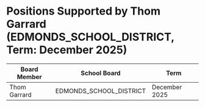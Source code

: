 # Positions Supported by Thom Garrard (EDMONDS_SCHOOL_DISTRICT, Term: December 2025)

| Board Member | School Board | Term |
|--------------|--------------|------|
| Thom Garrard | EDMONDS_SCHOOL_DISTRICT | December 2025 |

